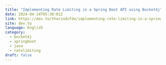 ```yaml
---
title: "Implementing Rate Limiting in a Spring Boot API using Bucket4j"
date: 2024-04-14T05:30:01Z
link: https://dev.to/tharindufdo/implementing-rate-limiting-in-a-spring-boot-api-using-bucket4j-59k6?utm_medium=RSS&utm_source=news.12bit.vn
site: dev.to
language: English
category:
  - bucket4j
  - springboot
  - java
  - ratelimiting
draft: false
---
```

